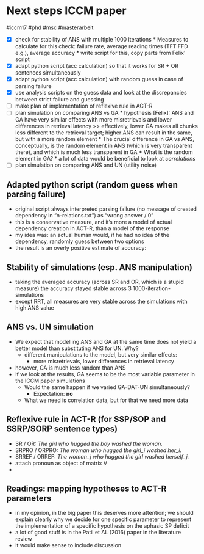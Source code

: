 # Next steps ICCM paper
#iccm17 #phd  #msc #masterarbeit

- [x] check for stability of ANS with multiple 1000 iterations
		* Measures to calculate for this check: failure rate, average reading times (TFT FFD e.g.), average accuracy
		* write script for this, copy parts from Felix’ script
- [x] adapt python script (acc calculation) so that it  works for SR + OR sentences simultaneously
- [x] adapt python script (acc calculation) with random guess in case of parsing failure
- [x] use analysis scripts on the guess data and look at the discrepancies between strict failure and guessing
- [ ] make plan of implementation of reflexive rule in ACT-R
- [ ] plan simulation on comparing ANS vs GA
		* hypothesis [Felix]: ANS and GA have very similar effects with more misretrievals and lower differences in retrieval latency >> effectively, lower GA makes all chunks less different to the retrieval target; higher ANS can result in the same, but with a more random element
		* The crucial difference in GA vs ANS, conceptually, is the random element in ANS (which is very transparent there), and which is much less transparent in GA
		* What is the random element in GA?
		* a lot of data would be beneficial to look at _correlations_
- [ ] plan simulation on comparing ANS and UN (utility noise)

## Adapted python script (random guess when parsing failure)
* original script always interpreted parsing failure (no message of created dependency in “n-relations.txt”) as “wrong answer / 0”
* this is a conservative measure, and it’s more a model of actual dependency creation in ACT-R, than a model of the response
* my idea was: an actual human would, if he had no idea of the dependency, randomly guess between two options 
* the result is an overly positive estimate of accuracy: 

## Stability of simulations (esp. ANS manipulation)
* taking the averaged accuracy (across SR and OR, which is a stupid measure) the accuracy stayed stable across 3 1000-iteration-simulations
* except RRT, all measures are very stable across the simulations with high ANS value

## ANS vs. UN simulation
* We expect that modelling ANS and GA at the same time does not yield a better model than substituting ANS for UN. Why?
	* different manipulations to the model, but very similar effects:
		* more misretrievals, lower differences in retrieval latency
* however, GA is much less random than ANS
* if we look at the results, GA seems to be the most variable parameter in the ICCM paper simulations
	* Would the same happen if we varied GA-DAT-UN simultaneously?
		* Expectation: **no**
	* What we need is correlation data, but for that we need more data

## Reflexive rule in ACT-R (for SSP/SOP and SSRP/SORP sentence types)
* SR / OR: _The girl who hugged the boy washed the woman._
* SRPRO / ORPRO: _The woman who hugged the girl_i washed her_i._
* SRREF / ORREF: _The woman_j who hugged the girl washed herself_j._
* attach pronoun as object of matrix V
* 

## Readings: mapping hypotheses to ACT-R parameters
* in my opinion, in the big paper this deserves more attention; we should explain clearly why we decide for one specific parameter to represent the implementation of a specific hypothesis on the aphasic SP deficit
* a lot of good stuff is in the Patil et AL (2016) paper in the literature review
* it would make sense to include discussion 